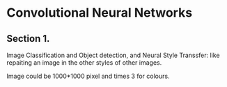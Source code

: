 # Convolutional Neural Networks 

## Section 1. 

Image Classification and Object detection, and 
Neural Style Transsfer: like repaiting an image in the other styles of other images. 

Image could be 1000*1000 pixel and times 3 for colours. 








